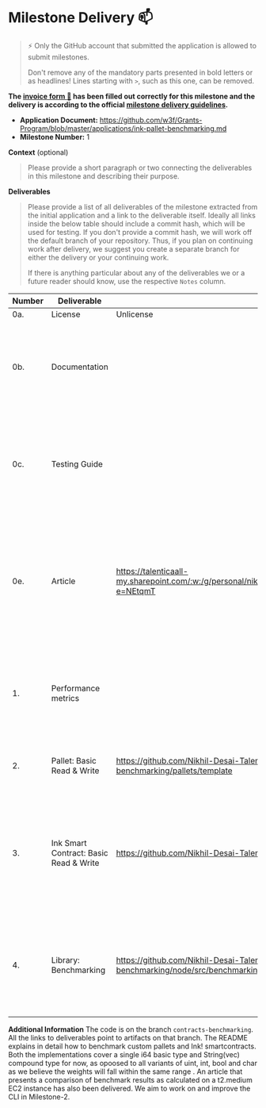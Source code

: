 # Milestone Delivery :mailbox:

> ⚡ Only the GitHub account that submitted the application is allowed to submit milestones. 
> 
> Don't remove any of the mandatory parts presented in bold letters or as headlines! Lines starting with `>`, such as this one, can be removed.

**The [invoice form :pencil:](https://docs.google.com/forms/d/e/1FAIpQLSfmNYaoCgrxyhzgoKQ0ynQvnNRoTmgApz9NrMp-hd8mhIiO0A/viewform) has been filled out correctly for this milestone and the delivery is according to the official [milestone delivery guidelines](https://github.com/w3f/Grants-Program/blob/master/docs/Support%20Docs/milestone-deliverables-guidelines.md).**  

* **Application Document:** https://github.com/w3f/Grants-Program/blob/master/applications/ink-pallet-benchmarking.md 
* **Milestone Number:** 1

**Context** (optional)
> Please provide a short paragraph or two connecting the deliverables in this milestone and describing their purpose.

**Deliverables**
> Please provide a list of all deliverables of the milestone extracted from the initial application and a link to the deliverable itself. Ideally all links inside the below table should include a commit hash, which will be used for testing. If you don't provide a commit hash, we will work off the default branch of your repository. Thus, if you plan on continuing work after delivery, we suggest you create a separate branch for either the delivery or your continuing work. 
> 
> If there is anything particular about any of the deliverables we or a future reader should know, use the respective `Notes` column.

| Number | Deliverable | Link | Notes |
| ------------- | ------------- | ------------- |------------- |
| 0a. | License	| Unlicense
| 0b. |	Documentation |  | Inline documentation has been provided and the same has been explained in great detail in the README as well. |
| 0c. | Testing Guide |  | The Ink! smart contract comes with tests and as mentioned, we've reused and extended the already tested frame-benchmarking-cli. |
| 0e. | Article | https://talenticaall-my.sharepoint.com/:w:/g/personal/nikhil_desai_talentica_com/EcPSsxTWE5dBnOZS81uspkwBIIHoGI1RvAs6E0ETBsGiDg?e=NEtqmT | Since Milestone 1 only targets two implementation approaches, we have covered only those and will extend it to include the rest at the end of Milestone 2. |
| 1. | Performance metrics |  | As already mentioned in the grant application, we are using weight as a metric to analyse performance. | 
| 2. | Pallet: Basic Read & Write | https://github.com/Nikhil-Desai-Talentica/substrate-node-template-benchmarking/tree/contracts-benchmarking/pallets/template | Developed a sample pallet with read and write functionality. |
| 3. | Ink Smart Contract: Basic Read & Write | https://github.com/Nikhil-Desai-Talentica/substrate-node-template-benchmarking/tree/contracts-benchmarking/test | Developed a sample Ink! smartcontract with read and write functionality implemented for the same basic types as the aforementioned pallet. |
| 4. | Library: Benchmarking | https://github.com/Nikhil-Desai-Talentica/substrate-node-template-benchmarking/blob/contracts-benchmarking/node/src/benchmarking.rs | The frame-benchmarking-cli has been extended to support custom pallets and Ink! smartcontracts, and this will be further refined by Milestone 2. |

**Additional Information**
The code is on the branch `contracts-benchmarking`. All the links to deliverables point to artifacts on that branch.
The README explains in detail how to benchmark custom pallets and Ink! smartcontracts.
Both the implementations cover a single i64 basic type and String(vec<u8>) compound type for now, as opoosed to all variants of uint, int, bool and char as we believe the weights will fall within the same range .
An article that presents a comparison of benchmark results as calculated on a t2.medium EC2 instance has also been delivered.
We aim to work on and improve the CLI in Milestone-2.
